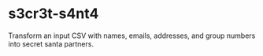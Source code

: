 # s3cr3t-s4nt4
Transform an input CSV with names, emails, addresses, and group numbers into secret santa partners.
